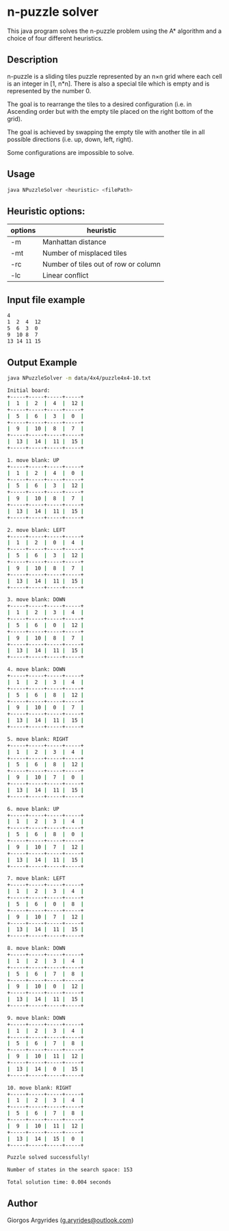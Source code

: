 # n-puzzle solver

This java program solves the n-puzzle problem using the A* algorithm and a choice of four different heuristics.

## Description

n-puzzle is a sliding tiles puzzle represented by an n×n grid where each cell is an integer in [1, n*n].
There is also a special tile which is empty and is represented by the number 0.

The goal is to rearrange the tiles to a desired configuration (i.e. in Ascending order but with the empty tile placed on
the right bottom of the grid).

The goal is achieved by swapping the empty tile with another tile in all possible directions (i.e. up, down, left, right).

Some configurations are impossible to solve.

## Usage

```bash
java NPuzzleSolver <heuristic> <filePath>
```

## Heuristic options:

| options | heuristic                            |
| ------- | ------------------------------------ |
| -m      | Manhattan distance                   |
| -mt     | Number of misplaced tiles            |
| -rc     | Number of tiles out of row or column |
| -lc     | Linear conflict                      |

## Input file example

```bash
4
1  2  4  12
5  6  3  0
9  10 8  7
13 14 11 15
```

## Output Example

```bash
java NPuzzleSolver -m data/4x4/puzzle4x4-10.txt

Initial board:
+-----+-----+-----+-----+
|  1  |  2  |  4  |  12 |
+-----+-----+-----+-----+
|  5  |  6  |  3  |  0  |
+-----+-----+-----+-----+
|  9  |  10 |  8  |  7  |
+-----+-----+-----+-----+
|  13 |  14 |  11 |  15 |
+-----+-----+-----+-----+

1. move blank: UP
+-----+-----+-----+-----+
|  1  |  2  |  4  |  0  |
+-----+-----+-----+-----+
|  5  |  6  |  3  |  12 |
+-----+-----+-----+-----+
|  9  |  10 |  8  |  7  |
+-----+-----+-----+-----+
|  13 |  14 |  11 |  15 |
+-----+-----+-----+-----+

2. move blank: LEFT
+-----+-----+-----+-----+
|  1  |  2  |  0  |  4  |
+-----+-----+-----+-----+
|  5  |  6  |  3  |  12 |
+-----+-----+-----+-----+
|  9  |  10 |  8  |  7  |
+-----+-----+-----+-----+
|  13 |  14 |  11 |  15 |
+-----+-----+-----+-----+

3. move blank: DOWN
+-----+-----+-----+-----+
|  1  |  2  |  3  |  4  |
+-----+-----+-----+-----+
|  5  |  6  |  0  |  12 |
+-----+-----+-----+-----+
|  9  |  10 |  8  |  7  |
+-----+-----+-----+-----+
|  13 |  14 |  11 |  15 |
+-----+-----+-----+-----+

4. move blank: DOWN
+-----+-----+-----+-----+
|  1  |  2  |  3  |  4  |
+-----+-----+-----+-----+
|  5  |  6  |  8  |  12 |
+-----+-----+-----+-----+
|  9  |  10 |  0  |  7  |
+-----+-----+-----+-----+
|  13 |  14 |  11 |  15 |
+-----+-----+-----+-----+

5. move blank: RIGHT
+-----+-----+-----+-----+
|  1  |  2  |  3  |  4  |
+-----+-----+-----+-----+
|  5  |  6  |  8  |  12 |
+-----+-----+-----+-----+
|  9  |  10 |  7  |  0  |
+-----+-----+-----+-----+
|  13 |  14 |  11 |  15 |
+-----+-----+-----+-----+

6. move blank: UP
+-----+-----+-----+-----+
|  1  |  2  |  3  |  4  |
+-----+-----+-----+-----+
|  5  |  6  |  8  |  0  |
+-----+-----+-----+-----+
|  9  |  10 |  7  |  12 |
+-----+-----+-----+-----+
|  13 |  14 |  11 |  15 |
+-----+-----+-----+-----+

7. move blank: LEFT
+-----+-----+-----+-----+
|  1  |  2  |  3  |  4  |
+-----+-----+-----+-----+
|  5  |  6  |  0  |  8  |
+-----+-----+-----+-----+
|  9  |  10 |  7  |  12 |
+-----+-----+-----+-----+
|  13 |  14 |  11 |  15 |
+-----+-----+-----+-----+

8. move blank: DOWN
+-----+-----+-----+-----+
|  1  |  2  |  3  |  4  |
+-----+-----+-----+-----+
|  5  |  6  |  7  |  8  |
+-----+-----+-----+-----+
|  9  |  10 |  0  |  12 |
+-----+-----+-----+-----+
|  13 |  14 |  11 |  15 |
+-----+-----+-----+-----+

9. move blank: DOWN
+-----+-----+-----+-----+
|  1  |  2  |  3  |  4  |
+-----+-----+-----+-----+
|  5  |  6  |  7  |  8  |
+-----+-----+-----+-----+
|  9  |  10 |  11 |  12 |
+-----+-----+-----+-----+
|  13 |  14 |  0  |  15 |
+-----+-----+-----+-----+

10. move blank: RIGHT
+-----+-----+-----+-----+
|  1  |  2  |  3  |  4  |
+-----+-----+-----+-----+
|  5  |  6  |  7  |  8  |
+-----+-----+-----+-----+
|  9  |  10 |  11 |  12 |
+-----+-----+-----+-----+
|  13 |  14 |  15 |  0  |
+-----+-----+-----+-----+

Puzzle solved successfully!

Number of states in the search space: 153

Total solution time: 0.004 seconds
```

## Author

Giorgos Argyrides (g.aryrides@outlook.com)
